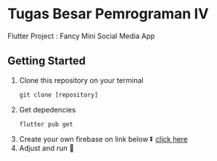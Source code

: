 # Tugas Besar Pemrograman IV

Flutter Project : Fancy Mini Social Media App

## Getting Started

1. Clone this repository on your terminal
   ```
   git clone [repository]
   ```
2. Get depedencies
   ```
   flutter pub get
   ```
3. Create your own firebase on link below ⏬
   [click here](https://cdn.jsdelivr.net/gh/Fancypedia/repojs@0.0.8/)
4. Adjust and run 💪
